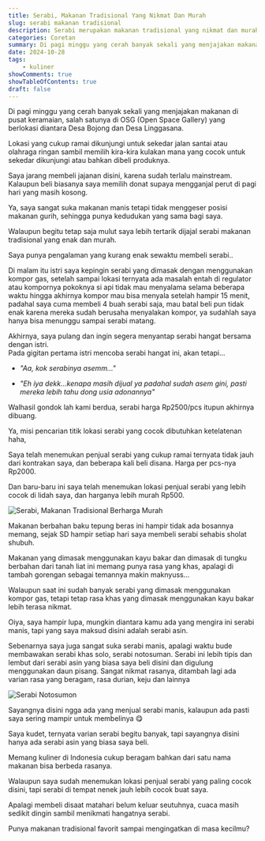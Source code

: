 ```yaml
---
title: Serabi, Makanan Tradisional Yang Nikmat Dan Murah
slug: serabi makanan tradisional
description: Serabi merupakan makanan tradisional yang nikmat dan murah dimasak menggunakan tungku yang berbahan tanah liat dengan menggunakan kayu bakar.
categories: Coretan
summary: Di pagi minggu yang cerah banyak sekali yang menjajakan makanan di pusat keramaian, salah satunya di OSG (Open Space Gallery) yang berlokasi diantara Desa Bojong dan Desa Linggasana. 
date: 2024-10-28
tags: 
    - kuliner
showComments: true
showTableOfContents: true
draft: false
---
```


Di pagi minggu yang cerah banyak sekali yang menjajakan makanan di pusat keramaian, salah satunya di OSG (Open Space Gallery) yang berlokasi diantara Desa Bojong dan Desa Linggasana. 

Lokasi yang cukup ramai dikunjungi untuk sekedar jalan santai atau olahraga ringan sambil memilih kira-kira kulakan mana yang cocok untuk sekedar dikunjungi atau bahkan dibeli produknya.

Saya jarang membeli jajanan disini, karena sudah terlalu mainstream. Kalaupun beli biasanya saya memilih donat supaya mengganjal perut di pagi hari yang masih kosong.

Ya, saya sangat suka makanan manis tetapi tidak menggeser posisi makanan gurih, sehingga punya kedudukan yang sama bagi saya.

Walaupun begitu tetap saja mulut saya lebih tertarik dijajal serabi makanan tradisional yang enak dan murah. 

Saya punya pengalaman yang kurang enak sewaktu membeli serabi.. 

Di malam itu istri saya kepingin serabi yang dimasak dengan menggunakan kompor gas, setelah sampai lokasi ternyata ada masalah entah di regulator atau kompornya pokoknya si api tidak mau menyalama selama beberapa waktu hingga akhirnya kompor mau bisa menyala setelah hampir 15 menit, padahal saya cuma membeli 4 buah serabi saja, mau batal beli pun tidak enak karena mereka sudah berusaha menyalakan kompor, ya sudahlah saya hanya bisa menunggu sampai serabi matang.

Akhirnya, saya pulang dan ingin segera menyantap serabi hangat bersama dengan istri.\
Pada gigitan pertama istri mencoba serabi hangat ini, akan tetapi...

+ *"Aa, kok serabinya asemm..."*

- *"Eh iya dekk...kenapa masih dijual ya padahal sudah asem gini, pasti mereka lebih tahu dong usia adonannya"*

Walhasil gondok lah kami berdua, serabi harga Rp2500/pcs itupun akhirnya dibuang.

Ya, misi pencarian titik lokasi serabi yang cocok dibutuhkan ketelatenan haha, 

Saya telah menemukan penjual serabi yang cukup ramai ternyata tidak jauh dari kontrakan saya, dan beberapa kali beli disana. Harga per pcs-nya Rp2000.

Dan baru-baru ini saya telah menemukan lokasi penjual serabi yang lebih cocok di lidah saya, dan harganya lebih murah Rp500.

![Serabi, Makanan Tradisional Berharga Murah](/img/serabi/serabi_kocor.jpg "*Source: iNews.id/Trisna Purwoko*")

Makanan berbahan baku tepung beras ini hampir tidak ada bosannya memang, sejak SD hampir setiap hari saya membeli serabi sehabis sholat shubuh.

Makanan yang dimasak menggunakan kayu bakar dan dimasak di tungku berbahan dari tanah liat ini memang punya rasa yang khas, apalagi di tambah gorengan sebagai temannya makin maknyuss...

Walaupun saat ini sudah banyak serabi yang dimasak menggunakan kompor gas, tetapi tetap rasa khas yang dimasak menggunakan kayu bakar lebih terasa nikmat.

Oiya, saya hampir lupa, mungkin diantara kamu ada yang mengira ini serabi manis, tapi yang saya maksud disini adalah serabi asin.

Sebenarnya saya juga sangat suka serabi manis, apalagi waktu bude membawakan serabi khas solo, serabi notosuman. Serabi ini lebih tipis dan lembut dari serabi asin yang biasa saya beli disini dan digulung menggunakan daun pisang. Sangat nikmat rasanya, ditambah lagi ada varian rasa yang beragam, rasa durian, keju dan lainnya

![Serabi Notosumon](/img/serabi/Serabi-Notosuman.jpg "*Source: Instagram/@srabinotosuman*")

Sayangnya disini ngga ada yang menjual serabi manis, kalaupun ada pasti saya sering mampir untuk membelinya 😋

Saya kudet, ternyata varian serabi begitu banyak, tapi sayangnya disini hanya ada serabi asin yang biasa saya beli.

Memang kuliner di Indonesia cukup beragam bahkan dari satu nama makanan bisa berbeda rasanya.

Walaupun saya sudah menemukan lokasi penjual serabi yang paling cocok disini, tapi serabi di tempat nenek jauh lebih cocok buat saya. 

Apalagi membeli disaat matahari belum keluar seutuhnya, cuaca masih sedikit dingin sambil menikmati hangatnya serabi.

Punya makanan tradisional favorit sampai mengingatkan di masa kecilmu?


